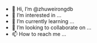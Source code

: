 - 👋 Hi, I’m @zhuweirongdb
- 👀 I’m interested in ...
- 🌱 I’m currently learning ...
- 💞️ I’m looking to collaborate on ...
- 📫 How to reach me ...

<!---
zhuweirongdb/zhuweirongdb is a ✨ special ✨ repository because its `README.md` (this file) appears on your GitHub profile.
You can click the Preview link to take a look at your changes.
--->
